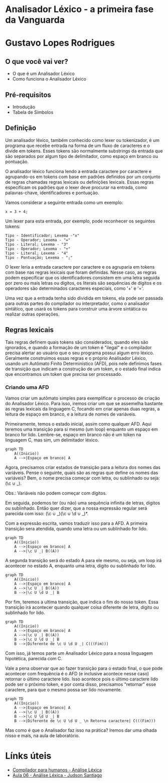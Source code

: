 # Analisador Léxico - a primeira fase da Vanguarda

# Gustavo Lopes Rodrigues

## O que você vai ver?

- O que é um Analisador Léxico
- Como funciona o Analisador Léxico

## Pré-requisitos 

- Introdução
- Tabela de Símbolos

## Definição

Um analisador léxico, também conhecido como lexer ou tokenizador, é um programa que recebe entrada na forma de um fluxo de caracteres e o divide em tokens. Esses tokens são normalmente substrings da entrada que são separados por algum tipo de delimitador, como espaço em branco ou pontuação.

O analisador léxico funciona lendo a entrada caractere por caractere e agrupando-os em tokens com base em padrões definidos por um conjunto de regras chamadas regras lexicais ou definições lexicais. Essas regras especificam os padrões que o lexer deve procurar na entrada, como palavras-chave, identificadores e pontuação.

Vamos considerar a seguinte entrada como um exemplo:
```x
x = 3 + 4;
``` 
Um lexer para esta entrada, por exemplo, pode reconhecer os seguintes tokens:
```x
Tipo - Identificador; Lexema -"x"
Tipo - Operador; Lexema - "="
Tipo - Literal; Lexema - "3"
Tipo - Operador; Lexema - "+"
Tipo - Literal; Lexema - "4"
Tipo - Pontuação; Lexema - ";"
``` 
O lexer leria a entrada caractere por caractere e os agruparia em tokens com base nas regras lexicais que foram definidas. Nesse caso, as regras podem especificar que os identificadores consistem em uma letra seguida por zero ou mais letras ou dígitos, os literais são sequências de dígitos e os operadores são determinados caracteres especiais, como '+' e '='.

Uma vez que a entrada tenha sido dividida em tokens, ela pode ser passada para outras partes do compilador ou interpretador, como o analisador sintático, que usará os tokens para construir uma árvore sintática ou realizar outras operações.

## Regras lexicais

Tais regras definem quais tokens são considerados, quando eles são ignorados, e quando a formação de um token é "ilegal" e o compilador precisa alertar ao usuário que o seu programa possui algum erro léxico. Geralmente construimos essas regras e o próprio Analisador Léxico, usando um Autômato Finito Determinístico (AFD), pois nele definimos fases de transição que indicam a construção de um token, e o estado final indica que encontramos um token que precisa ser processado.

### Criando uma AFD

Vamos criar um autômato simples para exemplificar o processo de criação do Analisador Léxico. Para isso, iremos criar um que se assemelha bastante as regras lexicais da linguagem C, focando em criar apenas duas regras, a leitura de espaço em branco, e a leitura de nomes de variáveis.

Primeiramente, temos o estado inicial, assim como qualquer AFD. Aqui teremos uma transição para si mesmo (um loop) enquanto um espaço em branco for lido. Lembre-se, espaço em branco não é um token na linguagem C, mas sim, um delimitador léxico.

```mermaid
graph TD
    A((Inicio))
    A -->|Espaço em branco| A
```

Agora, precisamos criar estados de transição para a leitura dos nomes das variáveis. Pense o seguinte, quais são as regras que define os nomes das variáveis? Bem, o nome precisa começar com letra, ou sublinhado ou seja: (\c $\cup$ \_).

Obs.: Variáveis não podem começar com dígitos.

Em seguida, podemos ter (ou não) uma sequência infinita de letras, dígitos ou sublinhado. Então quer dizer, que a nossa expressão regular será parecida com isso: (\c $\cup$ \_)(\c $\cup$ \d $\cup$ \_)\*. 

Com a expressão escrita, vamos traduzir isso para a AFD. A primeira transição sera atendida, quando uma letra ou um sublinhado for lido.

```mermaid
graph TD
    A((Inicio))
    A -->|Espaço em branco| A
    A -->|\c U _| B((A))
```

A segunda transição será do estado A para ele mesmo, ou seja, um loop irá acontecer no estado A, enquanto uma letra, digito ou sublinhado for lido.

```mermaid
graph TD
    A((Inicio))
    A -->|Espaço em branco| A
    A -->|\c U _| B((A))
    B -->|\c U \d U _| B
```

Por fim, teremos a ultima transição, que indica o fim do nosso token. Essa transição irá acontecer quando qualquer coisa diferente de letra, digito ou sublinhado for lido.

```mermaid
graph TD
    A((Inicio))
    A -->|Espaço em branco| A
    A -->|\c U _| B((A))
    B -->|\c U \d U _| B
    B -->|Diferente de \c U \d U _| C(((Fim)))
```

Com isso, já temos parte um Analisador Léxico para a nossa linguagem hipotética, parecida com C.

Vale a pena observar que ao fazer transição para o estado final, o que pode acontecer com frequência é o AFD (e inclusive acontece nesse caso) retornar o último caractere lido. Isso acontece pois o último caractere lido pode ser o próximo token, e por conta disso, precisamos "retornar" esse caractere, para que o mesmo possa ser lido novamente.

```mermaid
graph TD
    A((Inicio))
    A -->|Espaço em branco| A
    A -->|\c U _| B((A))
    B -->|\c U \d U _| B
    B -->|Diferente de \c U \d U _ \n Retorna caractere| C(((Fim)))
```

Mas como é que o Analisador faz isso na prática? Iremos dar uma olhada nisso e mais, na aula de laboratório.

# Línks úteis

- [Compilador para humanos - Análise Léxica](https://johnidm.gitbooks.io/compiladores-para-humanos/content/part1/lexical-analysis.html)
- [Aula 06 - Análise Léxica - Judson Santiago](https://youtu.be/gzY-CTY4msg)
